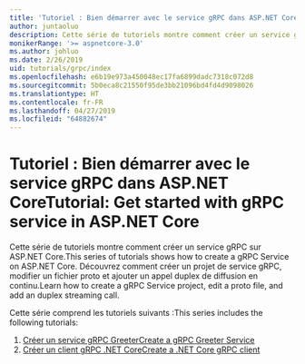 ```yaml
---
title: 'Tutoriel : Bien démarrer avec le service gRPC dans ASP.NET Core'
author: juntaoluo
description: Cette série de tutoriels montre comment créer un service gRPC sur ASP.NET Core. Découvrez comment créer un projet de service gRPC, modifier un fichier proto et ajouter un appel duplex de diffusion en continu.
monikerRange: '>= aspnetcore-3.0'
ms.author: johluo
ms.date: 2/26/2019
uid: tutorials/grpc/index
ms.openlocfilehash: e6b19e973a450048ec17fa6899dadc7318c072d8
ms.sourcegitcommit: 5b0eca8c21550f95de3bb21096bd4fd4d9098026
ms.translationtype: HT
ms.contentlocale: fr-FR
ms.lasthandoff: 04/27/2019
ms.locfileid: "64882674"
---
```

# <a name="tutorial-get-started-with-grpc-service-in-aspnet-core"></a><span data-ttu-id="bbe05-104">Tutoriel : Bien démarrer avec le service gRPC dans ASP.NET Core</span><span class="sxs-lookup"><span data-stu-id="bbe05-104">Tutorial: Get started with gRPC service in ASP.NET Core</span></span>

<span data-ttu-id="bbe05-105">Cette série de tutoriels montre comment créer un service gRPC sur ASP.NET Core.</span><span class="sxs-lookup"><span data-stu-id="bbe05-105">This series of tutorials shows how to create a gRPC Service on ASP.NET Core.</span></span> <span data-ttu-id="bbe05-106">Découvrez comment créer un projet de service gRPC, modifier un fichier proto et ajouter un appel duplex de diffusion en continu.</span><span class="sxs-lookup"><span data-stu-id="bbe05-106">Learn how to create a gRPC Service project, edit a proto file, and add an duplex streaming call.</span></span>

<span data-ttu-id="bbe05-107">Cette série comprend les tutoriels suivants :</span><span class="sxs-lookup"><span data-stu-id="bbe05-107">This series includes the following tutorials:</span></span>

1. [<span data-ttu-id="bbe05-108">Créer un service gRPC Greeter</span><span class="sxs-lookup"><span data-stu-id="bbe05-108">Create a gRPC Greeter Service</span></span>](xref:tutorials/grpc/grpc-start)
2. [<span data-ttu-id="bbe05-109">Créer un client gRPC .NET Core</span><span class="sxs-lookup"><span data-stu-id="bbe05-109">Create a .NET Core gRPC client</span></span>](xref:tutorials/grpc/grpc-client)

